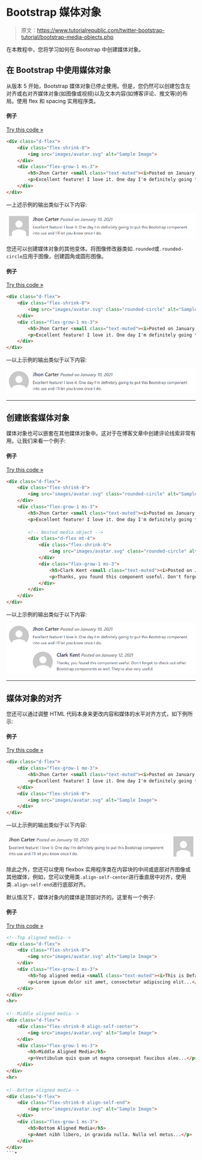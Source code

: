 # Bootstrap 媒体对象

> 原文：<https://www.tutorialrepublic.com/twitter-bootstrap-tutorial/bootstrap-media-objects.php>

在本教程中，您将学习如何在 Bootstrap 中创建媒体对象。

## 在 Bootstrap 中使用媒体对象

从版本 5 开始，Bootstrap 媒体对象已停止使用。但是，您仍然可以创建包含左对齐或右对齐媒体对象(如图像或视频)以及文本内容(如博客评论、推文等)的布局。使用 flex 和 spacing 实用程序类。

#### 例子

[Try this code »](../codelab.php?topic=bootstrap&file=media-objects "Try this code using online Editor")

```html
<div class="d-flex">
    <div class="flex-shrink-0">
        <img src="images/avatar.svg" alt="Sample Image">
    </div>
    <div class="flex-grow-1 ms-3">
        <h5>Jhon Carter <small class="text-muted"><i>Posted on January 10, 2021</i></small></h5>
        <p>Excellent feature! I love it. One day I'm definitely going to put this Bootstrap component into use and I'll let you know once I do.</p>
    </div>
</div>
```

—上述示例的输出类似于以下内容:

[![Bootstrap Media Objects](img/8dcf5066fa8d678b16ea1c1a2ecd6aba.png)](../codelab.php?topic=bootstrap&file=media-objects) 

您还可以创建媒体对象的其他变体。将图像修改器类如`.rounded`或`.rounded-circle`应用于图像，创建圆角或圆形图像。

#### 例子

[Try this code »](../codelab.php?topic=bootstrap&file=rounded-media-objects "Try this code using online Editor")

```html
<div class="d-flex">
    <div class="flex-shrink-0">
        <img src="images/avatar.svg" class="rounded-circle" alt="Sample Image">
    </div>
    <div class="flex-grow-1 ms-3">
        <h5>Jhon Carter <small class="text-muted"><i>Posted on January 10, 2021</i></small></h5>
        <p>Excellent feature! I love it. One day I'm definitely going to put this Bootstrap component into use and I'll let you know once I do.</p>
    </div>
</div>
```

—以上示例的输出类似于以下内容:

[![Bootstrap Rounded Media Objects](img/e127837265ae4ed6004a5b1e13ba62a6.png)](../codelab.php?topic=bootstrap&file=rounded-media-objects) 

* * *

## 创建嵌套媒体对象

媒体对象也可以嵌套在其他媒体对象中。这对于在博客文章中创建评论线索非常有用。让我们来看一个例子:

#### 例子

[Try this code »](../codelab.php?topic=bootstrap&file=nested-media-objects "Try this code using online Editor")

```html
<div class="d-flex">
    <div class="flex-shrink-0">
        <img src="images/avatar.svg" class="rounded-circle" alt="Sample Image">
    </div>
    <div class="flex-grow-1 ms-3">
        <h5>Jhon Carter <small class="text-muted"><i>Posted on January 10, 2021</i></small></h5>
        <p>Excellent feature! I love it. One day I'm definitely going to put this Bootstrap component into use and I'll let you know once I do.</p>

        <!-- Nested media object -->
        <div class="d-flex mt-4">
            <div class="flex-shrink-0">
                <img src="images/avatar.svg" class="rounded-circle" alt="Sample Image">
            </div>
            <div class="flex-grow-1 ms-3">
                <h5>Clark Kent <small class="text-muted"><i>Posted on January 12, 2021</i></small></h5>
                <p>Thanks, you found this component useful. Don't forget to check out other Bootstrap components as well. They're also very useful.</p>
            </div>
        </div>
    </div>
</div>
```

—以上示例的输出类似于以下内容:

[![Bootstrap Nested Media Objects](img/0a0229eacafcd1d6d9534674d1c56de6.png)](../codelab.php?topic=bootstrap&file=nested-media-objects) 

* * *

## 媒体对象的对齐

您还可以通过调整 HTML 代码本身来更改内容和媒体的水平对齐方式，如下例所示:

#### 例子

[Try this code »](../codelab.php?topic=bootstrap&file=horizontal-alignment-of-media-objects "Try this code using online Editor")

```html
<div class="d-flex">
    <div class="flex-grow-1 me-3">
        <h5>Jhon Carter <small class="text-muted"><i>Posted on January 10, 2021</i></small></h5>
        <p>Excellent feature! I love it. One day I'm definitely going to put this Bootstrap component into use and I'll let you know once I do.</p>
    </div>
    <div class="flex-shrink-0">
        <img src="images/avatar.svg" alt="Sample Image">
    </div>
</div>
```

—以上示例的输出类似于以下内容:

[![Bootstrap Media Objects Horizontal Alignment](img/b1cecb074c14ce481920554457a343cc.png)](../codelab.php?topic=bootstrap&file=horizontal-alignment-of-media-objects) 

除此之外，您还可以使用 flexbox 实用程序类在内容块的中间或底部对齐图像或其他媒体，例如，您可以使用类`.align-self-center`进行垂直居中对齐，使用类`.align-self-end`进行底部对齐。

默认情况下，媒体对象内的媒体是顶部对齐的。这里有一个例子:

#### 例子

[Try this code »](../codelab.php?topic=bootstrap&file=vertical-alignment-of-media-objects "Try this code using online Editor") 

```html
<!--Top aligned media-->
<div class="d-flex">
    <div class="flex-shrink-0">
        <img src="images/avatar.svg" alt="Sample Image">
    </div>
    <div class="flex-grow-1 ms-3">
        <h5>Top aligned media <small class="text-muted"><i>This is Default</i></small></h5>
        <p>Lorem ipsum dolor sit amet, consectetur adipiscing elit...</p>
    </div>
</div>
<hr>

<!--Middle aligned media-->
<div class="d-flex">
    <div class="flex-shrink-0 align-self-center">
        <img src="images/avatar.svg" alt="Sample Image">
    </div>
    <div class="flex-grow-1 ms-3">
        <h5>Middle Aligned Media</h5>
        <p>Vestibulum quis quam ut magna consequat faucibus aleo...</p>
    </div>
</div>
<hr>

<!--Bottom aligned media-->
<div class="d-flex">
    <div class="flex-shrink-0 align-self-end">
        <img src="images/avatar.svg" alt="Sample Image">
    </div>
    <div class="flex-grow-1 ms-3">
        <h5>Bottom Aligned Media</h5>
        <p>Amet nibh libero, in gravida nulla. Nulla vel metus...</p>
    </div>
</div>
```*